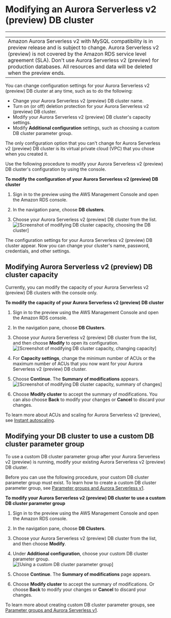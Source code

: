# Modifying an Aurora Serverless v2 \(preview\) DB cluster<a name="aurora-serverless-2.modify-db-cluster"></a>


****  

|  | 
| --- |
| Amazon Aurora Serverless v2 with MySQL compatibility is in preview release and is subject to change\. Aurora Serverless v2 \(preview\) is not covered by the Amazon RDS service level agreement \(SLA\)\. Don't use Aurora Serverless v2 \(preview\) for production databases\. All resources and data will be deleted when the preview ends\.  | 

 You can change configuration settings for your Aurora Serverless v2 \(preview\) DB cluster at any time, such as to do the following: 
+  Change your Aurora Serverless v2 \(preview\) DB cluster name\. 
+  Turn on \(or off\) deletion protection for your Aurora Serverless v2 \(preview\) DB cluster\. 
+  Modify your Aurora Serverless v2 \(preview\) DB cluster's capacity settings\. 
+  Modify **Additional configuration** settings, such as choosing a custom DB cluster parameter group\. 

 The only configuration option that you can't change for Aurora Serverless v2 \(preview\) DB cluster is its virtual private cloud \(VPC\) that you chose when you created it\. 

 Use the following procedure to modify your Aurora Serverless v2 \(preview\) DB cluster's configuration by using the console\. 

**To modify the configuration of your Aurora Serverless v2 \(preview\) DB cluster**

1.  Sign in to the preview using the AWS Management Console and open the Amazon RDS console\. 

1.  In the navigation pane, choose **DB clusters**\. 

1.  Choose your Aurora Serverless v2 \(preview\) DB cluster from the list\.   
![\[Screenshot of modifying DB cluster capacity, choosing the DB cluster\]](http://docs.aws.amazon.com/AmazonRDS/latest/AuroraUserGuide/images/aurora-sles2-modify-capacity-1.png)

 The configuration settings for your Aurora Serverless v2 \(preview\) DB cluster appear\. Now you can change your cluster's name, password, credentials, and other settings\. 

## Modifying Aurora Serverless v2 \(preview\) DB cluster capacity<a name="aurora-serverless-2.modify-db-cluster.capacity"></a>

 Currently, you can modify the capacity of your Aurora Serverless v2 \(preview\) DB clusters with the console only\. 

**To modify the capacity of your Aurora Serverless v2 \(preview\) DB cluster**

1.  Sign in to the preview using the AWS Management Console and open the Amazon RDS console\. 

1.  In the navigation pane, choose **DB Clusters**\. 

1.  Choose your Aurora Serverless v2 \(preview\) DB cluster from the list, and then choose **Modify** to open its configuration\.   
![\[Screenshot of modifying DB cluster capacity, changing capacity\]](http://docs.aws.amazon.com/AmazonRDS/latest/AuroraUserGuide/images/aurora-sles2-modify-capacity-2.png)

1.  For **Capacity settings**, change the minimum number of ACUs or the maximum number of ACUs that you now want for your Aurora Serverless v2 \(preview\) DB cluster\. 

1.  Choose **Continue**\. The **Summary of modifications** appears\.   
![\[Screenshot of modifying DB cluster capacity, summary of changes\]](http://docs.aws.amazon.com/AmazonRDS/latest/AuroraUserGuide/images/aurora-sles2-modify-capacity-3.png)

1.  Choose **Modify cluster** to accept the summary of modifications\. You can also choose **Back** to modify your changes or **Cancel** to discard your changes\. 

 To learn more about ACUs and scaling for Aurora Serverless v2 \(preview\), see [Instant autoscaling](aurora-serverless-2.how-it-works.md#aurora-serverless-2.how-it-works.autoscaling)\. 

## Modifying your DB cluster to use a custom DB cluster parameter group<a name="aurora-serverless-2.modify-db-cluster.custom-db-cluster-parameters"></a>

 To use a custom DB cluster parameter group after your Aurora Serverless v2 \(preview\) is running, modify your existing Aurora Serverless v2 \(preview\) DB cluster\. 

 Before you can use the following procedure, your custom DB cluster parameter group must exist\. To learn how to create a custom DB cluster parameter group, see [Parameter groups and Aurora Serverless v1](aurora-serverless.how-it-works.md#aurora-serverless.parameter-groups)\. 

**To modify your Aurora Serverless v2 \(preview\) DB cluster to use a custom DB cluster parameter group**

1.  Sign in to the preview using the AWS Management Console and open the Amazon RDS console\. 

1.  In the navigation pane, choose **DB Clusters**\. 

1.  Choose your Aurora Serverless v2 \(preview\) DB cluster from the list, and then choose **Modify**\. 

1.  Under **Additional configuration**, choose your custom DB cluster parameter group\.   
![\[Using a custom DB cluster parameter group\]](http://docs.aws.amazon.com/AmazonRDS/latest/AuroraUserGuide/images/aurora-sles2-custom-parameter-for-logging.png)

1.  Choose **Continue**\. The **Summary of modifications** page appears\. 

1.  Choose **Modify cluster** to accept the summary of modifications\. Or choose **Back** to modify your changes or **Cancel** to discard your changes\. 

 To learn more about creating custom DB cluster parameter groups, see [Parameter groups and Aurora Serverless v1](aurora-serverless.how-it-works.md#aurora-serverless.parameter-groups)\. 